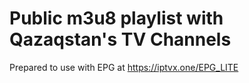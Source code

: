 # Public m3u8 playlist with Qazaqstan's TV Channels 

Prepared to use with EPG at https://iptvx.one/EPG_LITE
